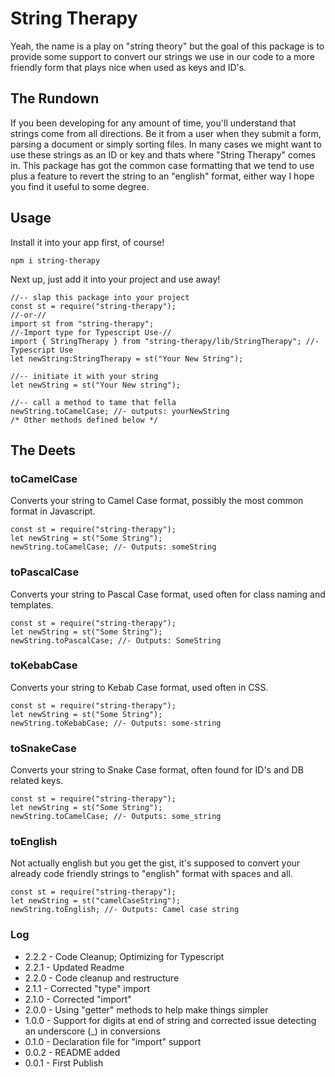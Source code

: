 # String Therapy #
Yeah, the name is a play on "string theory" but the goal of this package is to provide some support to convert our strings we use in our code to a more friendly form that plays nice when used as keys and ID's.

## The Rundown ##
If you been developing for any amount of time, you'll understand that strings come from all directions. Be it from a user when they submit a form, parsing a document or simply sorting files. In many cases we might want to use these strings as an ID or key and thats where "String Therapy" comes in. This package has got the common case formatting that we tend to use plus a feature to revert the string to an "english" format, either way I hope you find it useful to some degree.

## Usage ##
Install it into your app first, of course!
```
npm i string-therapy
```
Next up, just add it into your project and use away!
```
//-- slap this package into your project
const st = require("string-therapy");
//-or-//
import st from "string-therapy";
//-Import type for Typescript Use-//
import { StringTherapy } from "string-therapy/lib/StringTherapy"; //- Typescript Use
let newString:StringTherapy = st("Your New String");

//-- initiate it with your string
let newString = st("Your New string");

//-- call a method to tame that fella
newString.toCamelCase; //- outputs: yourNewString
/* Other methods defined below */
```

## The Deets ##
### toCamelCase ###
Converts your string to Camel Case format, possibly the most common format in Javascript.
```
const st = require("string-therapy");
let newString = st("Some String");
newString.toCamelCase; //- Outputs: someString
```
### toPascalCase ###
Converts your string to Pascal Case format, used often for class naming and templates.
```
const st = require("string-therapy");
let newString = st("Some String");
newString.toPascalCase; //- Outputs: SomeString
```
### toKebabCase ###
Converts your string to Kebab Case format, used often in CSS.
```
const st = require("string-therapy");
let newString = st("Some String");
newString.toKebabCase; //- Outputs: some-string
```
### toSnakeCase ###
Converts your string to Snake Case format, often found for ID's and DB related keys.
```
const st = require("string-therapy");
let newString = st("Some String");
newString.toCamelCase; //- Outputs: some_string
```
### toEnglish ###
Not actually english but you get the gist, it's supposed to convert your already code friendly strings to "english" format with spaces and all.
```
const st = require("string-therapy");
let newString = st("camelCaseString");
newString.toEnglish; //- Outputs: Camel case string
```

### Log ###
- 2.2.2 - Code Cleanup; Optimizing for Typescript
- 2.2.1 - Updated Readme
- 2.2.0 - Code cleanup and restructure
- 2.1.1 - Corrected "type" import
- 2.1.0 - Corrected "import"
- 2.0.0 - Using "getter" methods to help make things simpler
- 1.0.0 - Support for digits at end of string and corrected issue detecting an underscore (_) in conversions
- 0.1.0 - Declaration file for "import" support
- 0.0.2 - README added
- 0.0.1 - First Publish